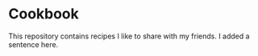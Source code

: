 # Cookbook
This repository contains recipes I like to share with my friends.
I added a sentence here.
